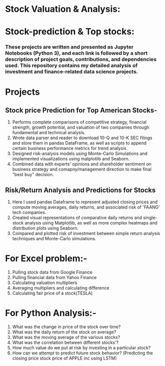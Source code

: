 # Stock Valuation & Analysis: 
# Stock-prediction & Top stocks:
### These projects are written and presented as Jupyter Notebooks (Python 3), and each link is followed by a short description of project goals, contributions, and dependencies used. This repository contains my detailed analysis of investment and finance-related data science projects.

# Projects
## Stock price Prediction for Top American Stocks-

1. Performs complete comparisons of competitive strategy, financial strength, growth potential, and valuation of two companies through fundamental and technical analysis.
2. Wrote data parser and reader to download 10-Q and 10-K SEC filings and store them in pandas DataFrame, as well as scripts to append certain business performance metrics for trend analysis.
3. Designed risk-analysis models using Monte-Carlo Simulations and implemented visualizations using matplotlib and Seaborn.
4. Combined data with experts' opinions and shareholder sentiment on business strategy and comapny/management direction to make final "best buy" decision.

## Risk/Return Analysis and Predictions for Stocks

1. Here I used pandas Dataframe to represent adjusted closing prices and compute moving averages, daily returns, and associated risk of 'FAANG' tech companies.
2. Created visual representations of comparative daily returns and single-stock analysis using Matplotlib, as well as more complex heatmaps and distribution plots using Seaborn.
3. Compared and plotted risk of investment between simple return analysis techniques and Monte-Carlo simulations.

# For Excel problem:- 
 1. Pulling stock data from Google Finance
 2. Pulling financial data from Yahoo Finance
 3. Calculating valuation multipliers
 4. Averaging multipliers and calculating difference
 5. Calculating fair price of a stock(TESLA)


# For Python Analysis:-

 1. What was the change in price of the stock over time?
 2. What was the daily return of the stock on average?
 3. What was the moving average of the various stocks?
 4. What was the correlation between different stocks'?
 5. How much value do we put at risk by investing in a particular stock?
 6. How can we attempt to predict future stock behavior? (Predicting the closing price stock price of APPLE inc using LSTM)
